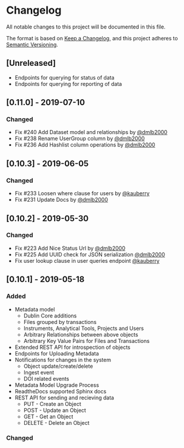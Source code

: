 # Changelog
All notable changes to this project will be documented in this file.

The format is based on [Keep a Changelog](https://keepachangelog.com/en/1.0.0/),
and this project adheres to [Semantic Versioning](https://semver.org/spec/v2.0.0.html).

## [Unreleased]
- Endpoints for querying for status of data
- Endpoints for querying for reporting of data

## [0.11.0] - 2019-07-10
### Changed
- Fix #240 Add Dataset model and relationships by [@dmlb2000](https://github.com/dmlb2000)
- Fix #238 Rename UserGroup column by [@dmlb2000](https://github.com/dmlb2000)
- Fix #236 Add Hashlist column operations by [@dmlb2000](https://github.com/dmlb2000)

## [0.10.3] - 2019-06-05
### Changed
- Fix #233 Loosen where clause for users by [@kauberry](https://github.com/kauberry)
- Fix #231 Update Docs by [@dmlb2000](https://github.com/dmlb2000)

## [0.10.2] - 2019-05-30
### Changed
- Fix #223 Add Nice Status Url by [@dmlb2000](https://github.com/dmlb2000)
- Fix #225 Add UUID check for JSON serialization [@dmlb2000](https://github.com/dmlb2000)
- Fix user lookup clause in user queries endpoint [@kauberry](https://github.com/kauberry)

## [0.10.1] - 2019-05-18
### Added
- Metadata model
  - Dublin Core additions
  - Files grouped by transactions
  - Instruments, Analytical Tools, Projects and Users
  - Arbitrary Relationships between above objects
  - Arbitrary Key Value Pairs for Files and Transactions
- Extended REST API for introspection of objects
- Endpoints for Uploading Metadata
- Notifications for changes in the system
  - Object update/create/delete
  - Ingest event
  - DOI related events
- Metadata Model Upgrade Process
- ReadtheDocs supported Sphinx docs
- REST API for sending and recieving data
  - PUT - Create an Object
  - POST - Update an Object
  - GET - Get an Object
  - DELETE - Delete an Object

### Changed
